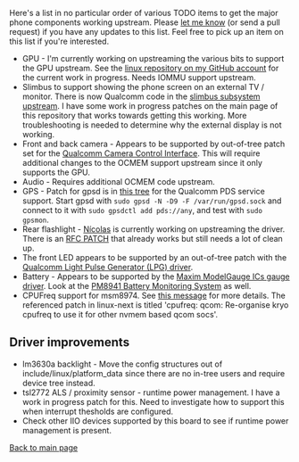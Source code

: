 Here's a list in no particular order of various TODO items to get the major phone components
working upstream. Please [let me know](mailto:masneyb@onstation.org) (or send a pull request) if you
have any updates to this list. Feel free to pick up an item on this list if you're interested.

- GPU - I'm currently working on upstreaming the various bits to support the GPU upstream. See the
  [linux repository on my GitHub account](https://github.com/masneyb/linux/branches) for the
  current work in progress. Needs IOMMU support upstream.
- Slimbus to support showing the phone screen on an external TV / monitor. There is now Qualcomm
  code in the
  [slimbus subsystem upstream](https://git.kernel.org/pub/scm/linux/kernel/git/qcom/linux.git/tree/drivers/slimbus).
  I have some work in progress patches on the main page of this repository that works towards
  getting this working. More troubleshooting is needed to determine why the external display
  is not working.
- Front and back camera - Appears to be supported by out-of-tree patch set for the
  [Qualcomm Camera Control Interface](https://patchwork.ozlabs.org/cover/825398/). This will
  require additional changes to the OCMEM support upstream since it only supports the GPU.
- Audio - Requires additional OCMEM code upstream.
- GPS - Patch for gpsd is in [this tree](https://github.com/andersson/gpsd/commits/master) for the
  Qualcomm PDS service support. Start gpsd with `sudo gpsd -N -D9 -F /var/run/gpsd.sock` and
  connect to it with `sudo gpsdctl add pds://any`, and test with `sudo gpsmon`.
- Rear flashlight - [Nícolas](https://github.com/nfraprado) is currently working on upstreaming the driver.
  There is an [RFC PATCH](https://lore.kernel.org/linux-arm-msm/20201106165737.1029106-1-nfraprado@protonmail.com/T/#md240cd09d8860b9eb1dcf641366a454d14a73c02)
  that already works but still needs a lot of clean up.
- The front LED appears to be supported by an out-of-tree patch with the
  [Qualcomm Light Pulse Generator (LPG) driver](https://lkml.org/lkml/2017/11/15/26).
- Battery - Appears to be supported by the
  [Maxim ModelGauge ICs gauge driver](https://lore.kernel.org/patchwork/patch/437579/). Look at the
  [PM8941 Battery Monitoring System](https://lore.kernel.org/lkml/20180614151435.6471-2-ctatlor97@gmail.com/)
  as well.
- CPUFreq support for msm8974. See [this message](https://lore.kernel.org/lkml/20190812152826.GA7958@centauri/)
  for more details. The referenced patch in linux-next is titled
  'cpufreq: qcom: Re-organise kryo cpufreq to use it for other nvmem based qcom socs'.

## Driver improvements

- lm3630a backlight - Move the config structures out of include/linux/platform_data since there
  are no in-tree users and require device tree instead.
- tsl2772 ALS / proximity sensor - runtime power management. I have a work in progress patch for
  this. Need to investigate how to support this when interrupt thesholds are configured.
- Check other IIO devices supported by this board to see if runtime power management is present.

[Back to main page](README.md)
